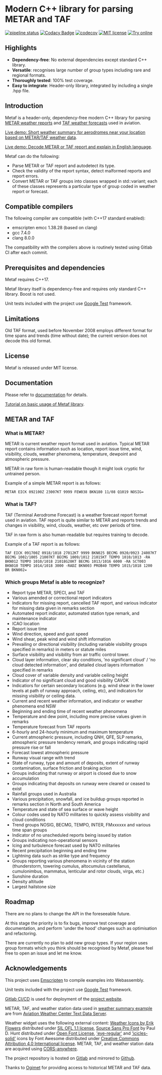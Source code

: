 # Modern C++ library for parsing METAR and TAF

[![pipeline status](https://gitlab.com/nnaumenko/metaf/badges/master/pipeline.svg)](https://gitlab.com/nnaumenko/metaf/commits/master)
[![Codacy Badge](https://api.codacy.com/project/badge/Grade/785c3536264b4a90bd8d94e1a799d275)](https://www.codacy.com/manual/nnaumenko/metaf?utm_source=github.com&amp;utm_medium=referral&amp;utm_content=nnaumenko/metaf&amp;utm_campaign=Badge_Grade)
[![codecov](https://codecov.io/gh/nnaumenko/metaf/branch/master/graph/badge.svg)](https://codecov.io/gh/nnaumenko/metaf)
[![MIT license](https://img.shields.io/github/license/nnaumenko/metaf)](LICENSE.md)
[![Try online](https://img.shields.io/badge/try-online-blue)](https://wandbox.org/permlink/5Sw5vEgPSkHkHKIa)

## Highlights

* **Dependency-free**: No external dependencies except standard C++ library.
* **Versatile**: recognises large number of group types including rare and regional formats.
* **Thoroughly tested**: 100% test coverage.
* **Easy to integrate**: Header-only library, integrated by including a single .hpp file.

## Introduction

Metaf is a header-only, dependency-free modern C++ library for parsing [METAR weather reports](https://en.wikipedia.org/wiki/METAR) and [TAF weather forecasts](https://en.wikipedia.org/wiki/Terminal_aerodrome_forecast) used in aviation.

[Live demo: Short weather summary for aerodromes near your location based on METAR/TAF weather data](https://nnaumenko.gitlab.io/metaf/examples/summary.html).

[Live demo: Decode METAR or TAF report and explain in English language](https://nnaumenko.gitlab.io/metaf/examples/explain.html).

Metaf can do the following:

* Parse METAR or TAF report and autodetect its type.
* Check the validity of the report syntax, detect malformed reports and report errors.
* Convert METAR or TAF groups into classes wrapped in std::variant; each of these classes represents a particular type of group coded in weather report or forecast.

## Compatible compilers

The following compiler are compatible (with C++17 standard enabled):

* emscripten emcc 1.38.28 (based on clang)
* gcc 7.4.0
* clang 8.0.0

The compatibility with the compilers above is routinely tested using Gitlab CI after each commit.

## Prerequisites and dependencies

Metaf requires C++17.

Metaf library itself is dependency-free and requires only standard C++ library. Boost is not used.

Unit tests included with the project use [Google Test](https://github.com/abseil/googletest) framework.

## Limitations

Old TAF format, used before November 2008 employs different format for time spans and trends (time without date); the current version does not decode this old format.

## License

Metaf is released under MIT license.

## Documentation

Please refer to [documentation](https://nnaumenko.gitlab.io/metaf/docs/index.html) for details.

[Tutorial on basic usage of Metaf library](https://nnaumenko.gitlab.io/metaf/docs/tutorial.html).


## METAR and TAF

### What is METAR?

METAR is current weather report format used in aviation. Typical METAR report contains information such as location, report issue time, wind, visibility, clouds, weather phenomena, temperature, dewpoint and atmospheric pressure.

METAR in raw form is human-readable though it might look cryptic for untrained person.

Example of a simple METAR report is as follows: 

    METAR EICK 092100Z 23007KT 9999 FEW038 BKN180 11/08 Q1019 NOSIG=

### What is TAF?

TAF (Terminal Aerodrome Forecast) is a weather forecast report format used in aviation. TAF report is quite similar to METAR and reports trends and changes in visibility, wind, clouds, weather, etc over periods of time.

TAF in raw form is also human-readable but requires training to decode.

Example of a TAF report is as follows:

    TAF EICK 091700Z 0918/1018 27012KT 9999 BKN025 BECMG 0920/0923 24007KT BECMG 1002/1005 21007KT BECMG 1009/1012 21015KT TEMPO 1010/1013 -RA BKN012 TEMPO 1010/1018 21018G28KT BECMG 1013/1016 6000 -RA SCT003 BKN010 TEMPO 1014/1018 3000 -RADZ BKN003 PROB40 TEMPO 1015/1018 1200 BR BKN002=

### Which groups Metaf is able to recognize?

* Report type METAR, SPECI, and TAF
* Various amended or correctional report indicators
* Indicators for missing report, cancelled TAF report, and various indicator for missing data given in remarks section
* Automated report indicator, automated station type remark, and maintenance indicator
* ICAO location
* Report issue time
* Wind direction, speed and gust speed
* Wind shear, peak wind and wind shift information
* Prevailing or directional visibility (including variable visibility groups specified in remarks) in meters or statute miles
* Surface visibility and visibility from air traffic control tower.
* Cloud layer information, clear sky conditions, 'no significant cloud' / 'no cloud detected information', and detailed cloud layers information specified in remarks
* Cloud cover of variable density and variable ceiling height
* Indicator of no significant cloud and good visibility CAVOK
* Indicatiors for certain secondary locations (e.g. wind shear in the lower levels at path of runway approach, ceiling, etc), and indicators for missing visibility or ceiling data. 
* Current and recent weather information, and indicator or weather phenomena end NSW
* Beginning and ending time of recent weather phenomena
* Temperature and dew point, including more precise values given in remarks
* Temperature forecast from TAF reports
* 6-hourly and 24-hourly minimum and maximum temperature
* Current atmospheric pressure, including QNH, QFE, SLP remarks, atmospheric pressure tendency remark, and groups indicating rapid pressure rise or fall
* Forecast lowest atmospheric pressure
* Runway visual range with trend
* State of runway, type and amount of deposits, extent of runway contamination, surface friction and braking action
* Groups indicating that runway or airport is closed due to snow accumulation
* Groups indicating that deposits on runway were cleared or ceased to exist
* Rainfall groups used in Australia
* Various precipitation, snowfall, and ice buildup groups reported in remarks section in North and South America
* Temperature and state of sea surface or wave height
* Colour codes used by NATO militaries to quickly assess visibility and cloud conditions
* Trend groups NOSIG, BECMG, TEMPO, INTER, FMxxxxxx and various time span groups
* Indicator of no unscheduled reports being issued by station
* Groups indicating non-operational sensors
* Icing and turbulence forecast used by NATO militaries
* Recent precipitation beginning and ending time
* Lightning data such as strike type and frequency
* Groups reporting various phenomena in vicinity of the station (thunderstorm, towering cumulus, altocumulus castellanus, cumulonimbus, mammatus, lenticular and rotor clouds, virga, etc.)
* Sunshine duration
* Density altitude
* Largest hailstone size

## Roadmap

There are no plans to change the API in the foreseeable future.

At this stage the priority is to fix bugs, improve test coverage and documentation, and perform 'under the hood' changes such as optimisation and refactoring.

There are currently no plan to add new group types. If your region uses group formats which you think should be recognised by Metaf, please feel free to open an issue and let me know.

## Acknowledgements

This project uses [Emscripten](https://emscripten.org/) to compile examples into Webassembly.

Unit tests included with the project use [Google Test](https://github.com/abseil/googletest) framework.

[Gitlab CI/CD](https://docs.gitlab.com/ee/ci/) is used for deployment of the [project website](https://nnaumenko.gitlab.io/metaf/).

METAR, TAF, and weather station data used in [weather summary example](https://nnaumenko.gitlab.io/metaf/examples/summary.html) are from [Aviation Weather Center Text Data Server](https://www.aviationweather.gov/dataserver). 

Weather widget uses the following external content: [Weather Icons by Erik Flowers](http://weathericons.io) distributed under [SIL OFL 1.1 license](http://scripts.sil.org/OFL), [Source Sans Pro Font](https://fonts.google.com/specimen/Source+Sans+Pro) by Paul D. Hunt distributed under [Open Font License](http://scripts.sil.org/cms/scripts/page.php?site_id=nrsi&id=OFL_web), ['eye-regular'](https://fontawesome.com/icons/eye?style=regular) and ['icicles-solid'](https://fontawesome.com/icons/icicles?style=solid) icons by Font Awesome distributed under [Creative Commons Attribution 4.0 International license](https://fontawesome.com/license). METAR, TAF, and weather station data are acquired using [CORS-anywhere](https://cors-anywhere.herokuapp.com/).

The project repository is hosted on [Gitlab](https://about.gitlab.com/) and mirrored to [Github](https://github.com/).

Thanks to [Ogimet](https://www.ogimet.com/) for providing access to historical METAR and TAF data.